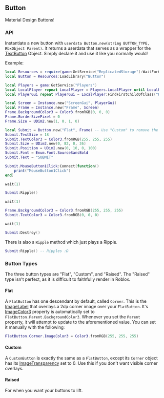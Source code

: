 ## Button
Material Design Buttons!

### API
Instantiate a new button with `userdata Button.new(string BUTTON_TYPE, RbxObject Parent)`. It returns a userdata that serves as a wrapper for the [TextButton](http://wiki.roblox.com/index.php?title=API:Class/TextButton) Object. Simply declare it and use it like you normally would!

Example:
```lua
local Resources = require(game:GetService("ReplicatedStorage"):WaitForChild("Resources"))
local Button = Resources:LoadLibrary("Button")

local Players = game:GetService("Players")
local LocalPlayer repeat LocalPlayer = Players.LocalPlayer until LocalPlayer or not wait()
local PlayerGui repeat PlayerGui = LocalPlayer:FindFirstChildOfClass("PlayerGui") until PlayerGui or not wait()

local Screen = Instance.new("ScreenGui", PlayerGui)
local Frame = Instance.new("Frame", Screen)
Frame.BackgroundColor3 = Color3.fromRGB(0, 0, 0)
Frame.BorderSizePixel = 0
Frame.Size = UDim2.new(1, 0, 1, 0)

local Submit = Button.new("Flat", Frame) -- Use "Custom" to remove the rounded corners
Submit.TextSize = 18
Submit.TextColor3 = Color3.fromRGB(255, 255, 255)
Submit.Size = UDim2.new(0, 82, 0, 36)
Submit.Position = UDim2.new(0, 10, 0, 100)
Submit.Font = Enum.Font.SourceSansBold
Submit.Text = "SUBMIT"

Submit.MouseButton1Click:Connect(function()
	print("MouseButton1Click")
end)

wait(1)

Submit:Ripple()

wait(1)

Frame.BackgroundColor3 = Color3.fromRGB(255, 255, 255)
Submit.TextColor3 = Color3.fromRGB(0, 0, 0)

wait(1)

Submit:Destroy()
```
There is also a `Ripple` method which just plays a Ripple.
```lua
Submit:Ripple() -- Ripples :D
```

### Button Types
The three button types are "Flat", "Custom", and "Raised". The "Raised" type isn't perfect, as it is difficult to faithfully render in Roblox.

#### Flat
A `FlatButton` has one descendant by default, called `Corner`. This is the [ImageLabel](http://wiki.roblox.com/index.php?title=API:Class/ImageLabel) that overlays a 2dp corner image over your `FlatButton`. It's [ImageColor3](http://wiki.roblox.com/index.php?title=API:Class/GuiObject/ImageColor3) property is automatically set to `FlatButton.Parent.BackgroundColor3`. Whenever you set the `Parent` property, it will attempt to update to the aforementioned value. You can set it manually with the following:
```lua
FlatButton.Corner.ImageColor3 = Color3.fromRGB(255, 255, 255)
```

#### Custom
A `CustomButton` is exactly the same as a `FlatButton`, except its `Corner` object has its [ImageTransparency](http://wiki.roblox.com/index.php?title=API:Class/GuiObject/ImageTransparency) set to 0. Use this if you don't want visible corner overlays.

#### Raised
For when you want your buttons to lift.
